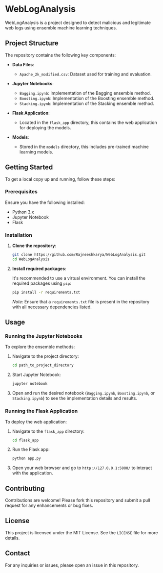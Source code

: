 # WebLogAnalysis

WebLogAnalysis is a project designed to detect malicious and legitimate web logs using ensemble machine learning techniques.

## Project Structure

The repository contains the following key components:

- **Data Files**:
  - `Apache_2k_modified.csv`: Dataset used for training and evaluation.

- **Jupyter Notebooks**:
  - `Bagging.ipynb`: Implementation of the Bagging ensemble method.
  - `Boosting.ipynb`: Implementation of the Boosting ensemble method.
  - `Stacking.ipynb`: Implementation of the Stacking ensemble method.

- **Flask Application**:
  - Located in the `flask_app` directory, this contains the web application for deploying the models.

- **Models**:
  - Stored in the `models` directory, this includes pre-trained machine learning models.

## Getting Started

To get a local copy up and running, follow these steps:

### Prerequisites

Ensure you have the following installed:

- Python 3.x
- Jupyter Notebook
- Flask

### Installation

1. **Clone the repository**:

   ```bash
   git clone https://github.com/Rajneeshkarya/WebLogAnalysis.git
   cd WebLogAnalysis
   ```

2. **Install required packages**:

   It's recommended to use a virtual environment. You can install the required packages using `pip`:

   ```bash
   pip install -r requirements.txt
   ```

   *Note*: Ensure that a `requirements.txt` file is present in the repository with all necessary dependencies listed.

## Usage

### Running the Jupyter Notebooks

To explore the ensemble methods:

1. Navigate to the project directory:

   ```bash
   cd path_to_project_directory
   ```

2. Start Jupyter Notebook:

   ```bash
   jupyter notebook
   ```

3. Open and run the desired notebook (`Bagging.ipynb`, `Boosting.ipynb`, or `Stacking.ipynb`) to see the implementation details and results.

### Running the Flask Application

To deploy the web application:

1. Navigate to the `flask_app` directory:

   ```bash
   cd flask_app
   ```

2. Run the Flask app:

   ```bash
   python app.py
   ```

3. Open your web browser and go to `http://127.0.0.1:5000/` to interact with the application.

## Contributing

Contributions are welcome! Please fork this repository and submit a pull request for any enhancements or bug fixes.

## License

This project is licensed under the MIT License. See the `LICENSE` file for more details.

## Contact

For any inquiries or issues, please open an issue in this repository.
